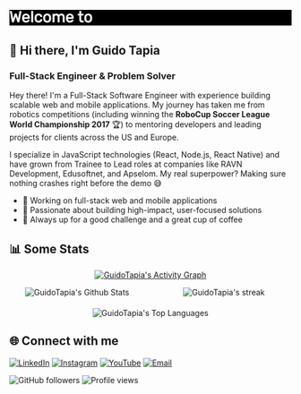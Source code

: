 [![Typing SVG](https://github.com/GuidoTapia/GuidoTapia/blob/main/typewriter.gif?raw=true)](https://git.io/typing-svg)

## 👋 Hi there, I'm Guido Tapia


### Full-Stack Engineer & Problem Solver

Hey there! I'm a Full-Stack Software Engineer with experience building scalable web and mobile applications. My journey has taken me from robotics competitions (including winning the **RoboCup Soccer League World Championship 2017** 🏆) to mentoring developers and leading projects for clients across the US and Europe.

I specialize in JavaScript technologies (React, Node.js, React Native) and have grown from Trainee to Lead roles at companies like RAVN Development, Edusoftnet, and Apselom. My real superpower? Making sure nothing crashes right before the demo 😅


- 🔭 Working on full-stack web and mobile applications
- 🎯 Passionate about building high-impact, user-focused solutions
- 🚀 Always up for a good challenge and a great cup of coffee


## 📊 Some Stats

<p align="center">
<a href="#"><img alt="GuidoTapia's Activity Graph" src="https://github-readme-activity-graph.vercel.app/graph?username=GuidoTapia&theme=react&hide_border=true&bg_color=0D1117" /></a>
</p>

<div align="center" style="display: flex; flex-wrap: wrap; justify-content: center; gap: 20px;">



<div style="flex: 1; min-width: 200px; max-width: 500px;">
<img alt="GuidoTapia's Github Stats" src="https://github-readme-stats-alpha-bay-68.vercel.app/api?username=GuidoTapia&show_icons=false&include_all_commits=true&theme=react&hide_border=true&bg_color=0D1117" />
</div>

<div style="flex: 1; min-width: 200px; max-width: 500px;">
<img alt="GuidoTapia's streak" src="https://github-readme-streak-stats.herokuapp.com/?user=GuidoTapia&theme=black-ice&hide_border=true&stroke=0000&background=0D1117" />
</div>

<div style="flex: 1; min-width: 200px; max-width: 500px;">
<img alt="GuidoTapia's Top Languages" src="https://github-readme-stats-alpha-bay-68.vercel.app/api/top-langs/?username=GuidoTapia&langs_count=6&layout=donut&theme=react&hide_border=true&bg_color=0D1117&exclude_repo=IHC-AR"/>
</div>

</div>


## 🌐 Connect with me

[![LinkedIn](https://img.shields.io/badge/LinkedIn-0077B5?style=for-the-badge&logo=linkedin&logoColor=white)](https://www.linkedin.com/in/gl-tapia-ore-2601/)
[![Instagram](https://img.shields.io/badge/Instagram-E4405F?style=for-the-badge&logo=instagram&logoColor=white)](https://www.instagram.com/guido.ore/)
[![YouTube](https://img.shields.io/badge/YouTube-FF0000?style=for-the-badge&logo=youtube&logoColor=white)](https://www.youtube.com/@g2000sjb)
[![Email](https://img.shields.io/badge/Email-D14836?style=for-the-badge&logo=gmail&logoColor=white)](mailto:guido.tapia.ore@gmail.com)

![GitHub followers](https://img.shields.io/github/followers/GuidoTapia?label=Followers&style=social)
![Profile views](https://komarev.com/ghpvc/?username=GuidoTapia&color=blue&style=flat-square)
